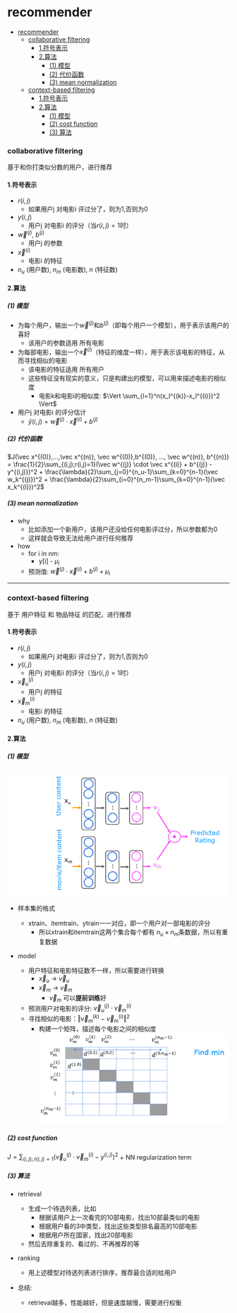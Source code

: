 # recommender


<!-- @import "[TOC]" {cmd="toc" depthFrom=1 depthTo=6 orderedList=false} -->

<!-- code_chunk_output -->

- [recommender](#recommender)
    - [collaborative filtering](#collaborative-filtering)
      - [1.符号表示](#1符号表示)
      - [2.算法](#2算法)
        - [(1) 模型](#1-模型)
        - [(2) 代价函数](#2-代价函数)
        - [(3) mean normalization](#3-mean-normalization)
    - [context-based filtering](#context-based-filtering)
      - [1.符号表示](#1符号表示-1)
      - [2.算法](#2算法-1)
        - [(1) 模型](#1-模型-1)
        - [(2) cost function](#2-cost-function)
        - [(3) 算法](#3-算法)

<!-- /code_chunk_output -->


### collaborative filtering

基于和你打类似分数的用户，进行推荐

#### 1.符号表示
* $r(i,j)$
    * 如果用户j 对电影i 评过分了，则为1,否则为0
* $y(i,j)$
    * 用户j 对电影i 的评分（当$r(i,j)=1$时）
* $\vec w^{(j)}$, $b^{(j)}$
    * 用户j 的参数
* $\vec x^{(i)}$
    * 电影i 的特征
* $n_u$ (用户数), $n_m$ (电影数), $n$ (特征数)

#### 2.算法

##### (1) 模型
* 为每个用户，输出一个$\vec w^{(j)}$和$b^{(j)}$（即每个用户一个模型），用于表示该用户的喜好
    * 该用户的参数适用 所有电影
* 为每部电影，输出一个$\vec x^{(i)}$（特征的维度一样），用于表示该电影的特征，从而寻找相似的电影
    * 该电影的特征适用 所有用户
    * 这些特征没有现实的意义，只是构建出的模型，可以用来描述电影的相似度
        * 电影k和电影i的相似度: $\Vert \sum_{l=1}^n(x_l^{(k)}-x_l^{(i)})^2 \Vert$
* 用户j 对电影i 的评分估计
    * $\hat y(i,j) = \vec w^{(j)} \cdot \vec x^{(i)} + b^{(j)}$ 

##### (2) 代价函数

$J(\vec x^{(0)},...,\vec x^{(n)}, \vec w^{(0)},b^{(0)}, ..., \vec w^{(n)}, b^{(n)}) = \frac{1}{2}\sum_{(i,j);r(i,j)=1}(\vec w^{(j)} \cdot \vec x^{(i)} + b^{(j)} - y^{(i,j)})^2 + \frac{\lambda}{2}\sum_{j=0}^{n_u-1}\sum_{k=0}^{n-1}(\vec w_k^{(j)})^2 + \frac{\lambda}{2}\sum_{i=0}^{n_m-1}\sum_{k=0}^{n-1}(\vec x_k^{(i)})^2$

##### (3) mean normalization
* why
    * 比如添加一个新用户，该用户还没给任何电影评过分，所以参数都为0
    * 这样就会导致无法给用户进行任何推荐
* how
    * for i in nm:
        * y[i] - $\mu_i$
    * 预测值: $\vec w^{(j)} \cdot \vec x^{(i)} + b^{(j)} + \mu_i$

***

### context-based filtering

基于 用户特征 和 物品特征 的匹配，进行推荐

#### 1.符号表示
* $r(i,j)$
    * 如果用户j 对电影i 评过分了，则为1,否则为0
* $y(i,j)$
    * 用户j 对电影i 的评分（当$r(i,j)=1$时）
* $\vec x_u^{(j)}$
    * 用户j 的特征
* $\vec x_m^{(i)}$
    * 电影i 的特征
* $n_u$ (用户数), $n_m$ (电影数), $n$ (特征数)

#### 2.算法

##### (1) 模型

![](./imgs/rm_01.png)
* 样本集的格式
    * xtrain、itemtrain、ytrain一一对应，即一个用户对一部电影的评分
        * 所以xtrain和itemtrain这两个集合每个都有 $n_u \times n_m$条数据，所以有重复数据

* model
    * 用户特征和电影特征数不一样，所以需要进行转换
        * $\vec x_u$ -> $\vec v_u$
        * $\vec x_m$ -> $\vec v_m$
            * $\vec v_m$ 可以**提前训练**好
    * 预测用户对电影的评分: $\vec v_u^{(j)} \cdot \vec v_m^{(i)}$
    * 寻找相似的电影：$\Vert \vec v_m^{(k)} - \vec v_m^{(i)} \Vert^2$
        * 构建一个矩阵，描述每个电影之间的相似度
        ![](./imgs/rm_2.png)

##### (2) cost function 

$J = \sum_{(i,j);r(i,j)=1}(\vec v_u^{(j)}\cdot\vec v_m^{(i)} - y^{(i,j)})^2$ + NN regularization term

##### (3) 算法

* retrieval
    * 生成一个待选列表，比如
        * 根据该用户上一次看完的10部电影，找出10部最类似的电影
        * 根据用户看的3中类型，找出这些类型排名最高的10部电影
        * 根据用户所在国家，找出20部电影
    * 然后去除重复的、看过的、不再推荐的等

* ranking
    * 用上述模型对待选列表进行排序，推荐最合适的给用户

* 总结:
    * retrieval越多，性能越好，但是速度越慢，需要进行权衡